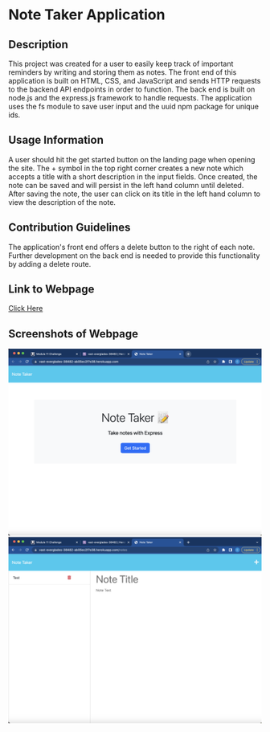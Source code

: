# Note Taker Application  

  ## Description
  This project was created for a user to easily keep track of important reminders by writing and storing them as notes. The front end of this application is built on HTML, CSS, and JavaScript and sends HTTP requests to the backend API endpoints in order to function. The back end is built on node.js and the express.js framework to handle requests. The application uses the fs module to save user input and the uuid npm package for unique ids.
  
  ## Usage Information
  A user should hit the get started button on the landing page when opening the site. The + symbol in the top right corner creates a new note which accepts a title with a short description in the input fields. Once created, the note can be saved and will persist in the left hand column until deleted. After saving the note, the user can click on its title in the left hand column to view the description of the note.

  ## Contribution Guidelines
  The application's front end offers a delete button to the right of each note. Further development on the back end is needed to provide this functionality by adding a delete route.

  ## Link to Webpage
  [Click Here](https://vast-everglades-38482-ab05ec2f7e38.herokuapp.com/)

  ## Screenshots of Webpage
  ![Screenshot One](public/assets/images/note-taker-screenshot-one.png)
  ![Screenshot Two](public/assets/images/note-taker-screenshot-two.png)